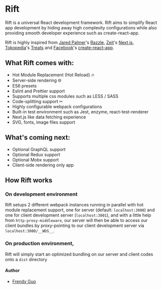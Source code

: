 # Rift

Rift is a universal React development framework. Rift aims to simplify React app development by hiding away high complexity configurations while also providing smooth developer experience such as create-react-app.

Rift is highly inspired from [Jared Palmer](https://github.com/jaredpalmer)'s [Razzle](https://github.com/jaredpalmer/razzle), [Zeit](https://github.com/zeit)'s [Next.js](https://github.com/zeit/next.js/), [Tokopedia](https://github.com/tokopedia)'s [Treats](https://github.com/tokopedia/treats) and [Facebook](https://github.com/facebook)'s [create-react-app](https://github.com/facebook/create-react-app).

## What Rift comes with:
- Hot Module Replacement (Hot Reload) 🔥
- Server-side rendering 🌐
- ES6 presets
- Eslint and Prettier support
- Supports multiple css modules such as LESS / SASS
- Code-splitting support ✂
- Highly configurable webpack configurations
- Built-in test environment such as Jest, enzyme, react-test-renderer 
- Next.js like data fetching experience
- SVG, fonts, image files support 

## What's coming next:
- Optional GraphQL support
- Optional Redux support
- Optional Mobx support
- Client-side rendering only app

## How Rift works
### On development environment
Rift setups 2 different webpack instances running in parallel with hot module replacement support, one for server (default: `localhost:3000`) and one for client development server (`localhost:3001`), and with a little help from `http-proxy-middleware`, our server will then be able to access our client bundles by proxy-pointing to our client development server via `localhost:3000/__WDS__`.

### On production environment,
Rift will simply start an optimized bundling on our server and client codes onto a `dist` directory

#### Author
- [Frendy Guo](https://github.com/frendyguo)